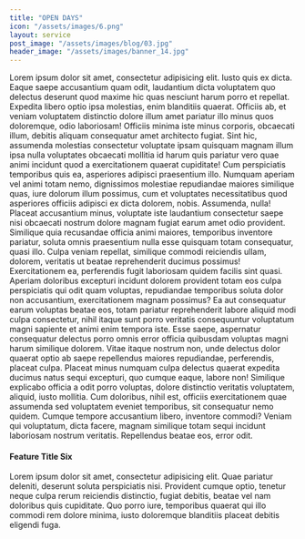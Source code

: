```yaml
---
title: "OPEN DAYS"
icon: "/assets/images/6.png"
layout: service
post_image: "/assets/images/blog/03.jpg"
header_image: "/assets/images/banner_14.jpg"
---
```


<p>Lorem ipsum dolor sit amet, consectetur adipisicing elit. Iusto quis ex dicta. Eaque saepe accusantium quam odit, laudantium dicta voluptatem quo delectus deserunt quod maxime hic quas nesciunt harum porro et repellat. Expedita libero optio ipsa molestias, enim blanditiis quaerat. Officiis ab, et veniam voluptatem distinctio dolore illum amet pariatur illo minus quos doloremque, odio laboriosam! Officiis minima iste minus corporis, obcaecati illum, debitis aliquam consequatur amet architecto fugiat. Sint hic, assumenda molestias consectetur voluptate ipsam quisquam magnam illum ipsa nulla voluptates obcaecati mollitia id harum quis pariatur vero quae animi incidunt quod a exercitationem quaerat cupiditate! Cum perspiciatis temporibus quis ea, asperiores adipisci praesentium illo. Numquam aperiam vel animi totam nemo, dignissimos molestiae repudiandae maiores similique quas, iure dolorum illum possimus, cum et voluptates necessitatibus quod asperiores officiis adipisci ex dicta dolorem, nobis. Assumenda, nulla! Placeat accusantium minus, voluptate iste laudantium consectetur saepe nisi obcaecati nostrum dolore magnam fugiat earum amet odio provident. Similique quia recusandae officia animi maiores, temporibus inventore pariatur, soluta omnis praesentium nulla esse quisquam totam consequatur, quasi illo. Culpa veniam repellat, similique commodi reiciendis ullam, dolorem, veritatis ut beatae reprehenderit ducimus possimus! Exercitationem ea, perferendis fugit laboriosam quidem facilis sint quasi. Aperiam doloribus excepturi incidunt dolorem provident totam eos culpa perspiciatis qui odit quam voluptas, repudiandae temporibus soluta dolor non accusantium, exercitationem magnam possimus? Ea aut consequatur earum voluptas beatae eos, totam pariatur reprehenderit labore aliquid modi culpa consectetur, nihil itaque sunt porro veritatis consequuntur voluptatum magni sapiente et animi enim tempora iste. Esse saepe, aspernatur consequatur delectus porro omnis error officia quibusdam voluptas magni harum similique dolorem. Vitae itaque nostrum non, unde delectus dolor quaerat optio ab saepe repellendus maiores repudiandae, perferendis, placeat culpa. Placeat minus numquam culpa delectus quaerat expedita ducimus natus sequi excepturi, quo cumque eaque, labore non! Similique explicabo officia a odit porro voluptas, dolore distinctio veritatis voluptatem, aliquid, iusto mollitia. Cum doloribus, nihil est, officiis exercitationem quae assumenda sed voluptatem eveniet temporibus, sit consequatur nemo quidem. Cumque tempore accusantium libero, inventore commodi? Veniam qui voluptatum, dicta facere, magnam similique totam sequi incidunt laboriosam nostrum veritatis. Repellendus beatae eos, error odit.</p>

<h4>Feature Title Six</h4>

<p>Lorem ipsum dolor sit amet, consectetur adipisicing elit. Quae pariatur deleniti, deserunt soluta perspiciatis nisi. Provident cumque optio, tenetur neque culpa rerum reiciendis distinctio, fugiat debitis, beatae vel nam doloribus quis cupiditate. Quo porro iure, temporibus quaerat qui illo commodi rem dolore minima, iusto doloremque blanditiis placeat debitis eligendi fuga.</p>